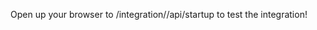 Open up your browser to <? global.fusebit.endpoint ?>/integration/<? global.integration.id ?>/api/startup to
test the integration!
